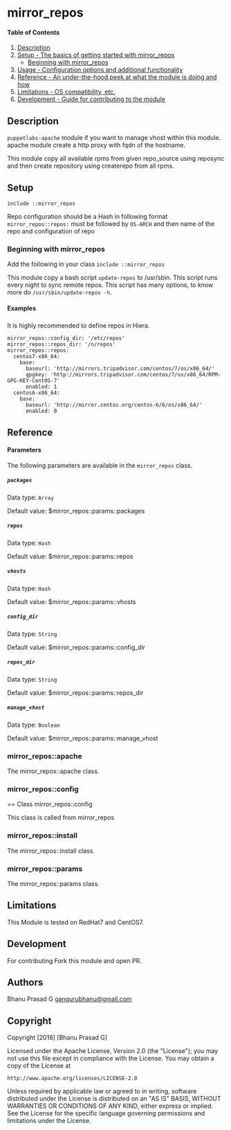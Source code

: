 # mirror_repos

#### Table of Contents

1. [Description](#description)
2. [Setup - The basics of getting started with mirror_repos](#setup)
    * [Beginning with mirror_repos](#beginning-with-mirror_repos)
3. [Usage - Configuration options and additional functionality](#examples)
4. [Reference - An under-the-hood peek at what the module is doing and how](#reference)
5. [Limitations - OS compatibility, etc.](#limitations)
6. [Development - Guide for contributing to the module](#development)

## Description

`puppetlabs-apache` module if you want to manage vhost within this module.
apache module create a http proxy with fqdn of the hostname.

This module copy all available rpms from given repo_source using reposync and
then create repository using createrepo from all rpms.

## Setup
`include ::mirror_repos`

Repo configuration should be a Hash in following format
`mirror_repos::repos:` must be followed by `OS-ARCH` and then
name of the repo and configuration of repo

### Beginning with mirror_repos

Add the following in your class
`include ::mirror_repos`

This module copy a bash script `update-repos` to /usr/sbin.
This script runs every night to sync remote repos.
This script has many options, to know more do `/usr/sbin/update-repos -h`.

#### Examples

#####

It is highly recommended to define repos in Hiera.
```
mirror_repos::config_dir: '/etc/repos'
mirror_repos::repos_dir: '/n/repos'
mirror_repos::repos:
  centos7-x86_64:
    base:
      baseurl: 'http://mirrors.tripadvisor.com/centos/7/os/x86_64/'
      gpgkey: 'http://mirrors.tripadvisor.com/centos/7/os/x86_64/RPM-GPG-KEY-CentOS-7'
      enabled: 1
  centos6-x86_64:
    base:
      baseurl: 'http://mirror.centos.org/centos-6/6/os/x86_64/'
      enabled: 0
```

## Reference

#### Parameters

The following parameters are available in the `mirror_repos` class.

##### `packages`

Data type: `Array`



Default value: $mirror_repos::params::packages

##### `repos`

Data type: `Hash`



Default value: $mirror_repos::params::repos

##### `vhosts`

Data type: `Hash`


Default value: $mirror_repos::params::vhosts

##### `config_dir`

Data type: `String`


Default value: $mirror_repos::params::config_dir

##### `repos_dir`

Data type: `String`


Default value: $mirror_repos::params::repos_dir

##### `manage_vhost`

Data type: `Boolean`


Default value: $mirror_repos::params::manage_vhost


### mirror_repos::apache

The mirror_repos::apache class.

### mirror_repos::config

== Class mirror_repos::config

This class is called from mirror_repos

### mirror_repos::install

The mirror_repos::install class.

### mirror_repos::params

The mirror_repos::params class.

## Limitations

This Module is tested on RedHat7 and CentOS7.

## Development

For contributing Fork this module and open PR.

Authors
-------

Bhanu Prasad G <gangurubhanu@gmail.com>

Copyright
---------
Copyright [2018] [Bhanu Prasad G]

Licensed under the Apache License, Version 2.0 (the "License");
you may not use this file except in compliance with the License.
You may obtain a copy of the License at

    http://www.apache.org/licenses/LICENSE-2.0

Unless required by applicable law or agreed to in writing, software
distributed under the License is distributed on an "AS IS" BASIS,
WITHOUT WARRANTIES OR CONDITIONS OF ANY KIND, either express or implied.
See the License for the specific language governing permissions and
limitations under the License.
